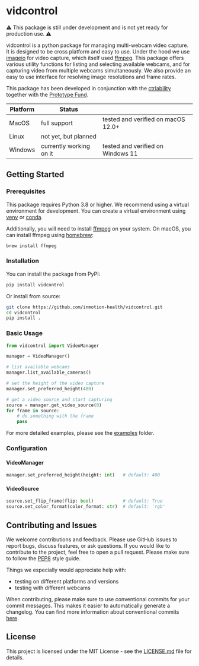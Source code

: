 # vidcontrol

⚠️ This package is still under development and is not yet ready for production use. ⚠️

vidcontrol is a python package for managing multi-webcam video capture. It is designed to be cross platform and easy to use. Under the hood we use [imageio](https://imageio.github.io/) for video capture, which itself used [ffmpeg](https://ffmpeg.org/). This package offers various utility functions for listing and selecting available webcams, and for capturing video from multiple webcams simultaneously. We also provide an easy to use interface for resolving image resolutions and frame rates.

This package has been developed in conjunction with the [ctrlability](https://github.com/inmotion-health/ctrlability) together with the [Prototype Fund](https://prototypefund.de/).

| Platform | Status                  |                                    |
| -------- | ----------------------- | ---------------------------------- |
| MacOS    | full support            | tested and verified on macOS 12.0+ |
| Linux    | not yet, but planned    |                                    |
| Windows  | currently working on it | tested and verified on Windows 11  |

## Getting Started

### Prerequisites

This package requires Python 3.8 or higher. We recommend using a virtual environment for development. You can create a virtual environment using [venv](https://docs.python.org/3/library/venv.html) or [conda](https://docs.conda.io/en/latest/).

Additionally, you will need to install [ffmpeg](https://ffmpeg.org/) on your system. On macOS, you can install ffmpeg using [homebrew](https://brew.sh/):

```bash
brew install ffmpeg
```

### Installation

You can install the package from PyPI:

```bash
pip install vidcontrol
```

Or install from source:

```bash
git clone https://github.com/inmotion-health/vidcontrol.git
cd vidcontrol
pip install .
```

### Basic Usage

```python
from vidcontrol import VideoManager

manager = VideoManager()

# list available webcams
manager.list_available_cameras()

# set the height of the video capture
manager.set_preferred_height(480)

# get a video source and start capturing
source = manager.get_video_source(0)
for frame in source:
    # do something with the frame
    pass
```

For more detailed examples, please see the [examples](examples) folder.

### Configuration

#### VideoManager

```python
manager.set_preferred_height(height: int)   # default: 480
```

#### VideoSource

```python
source.set_flip_frame(flip: bool)           # default: True
source.set_color_format(color_format: str)  # default: 'rgb'
```

## Contributing and Issues

We welcome contributions and feedback. Please use GitHub issues to report bugs, discuss features, or ask questions. If you would like to contribute to the project, feel free to open a pull request. Please make sure to follow the [PEP8](https://www.python.org/dev/peps/pep-0008/) style guide.

Things we especially would appreciate help with:

- testing on different platforms and versions
- testing with different webcams

When contributing, please make sure to use conventional commits for your commit messages. This makes it easier to automatically generate a changelog. You can find more information about conventional commits [here](https://www.conventionalcommits.org/en/v1.0.0/).

## License

This project is licensed under the MIT License - see the [LICENSE.md](LICENSE.md) file for details.
